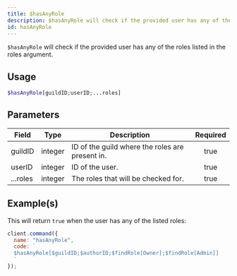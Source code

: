 ```yaml
---
title: $hasAnyRole
description: $hasAnyRole will check if the provided user has any of the roles listed in the roles argument.
id: hasAnyRole
---
```


`$hasAnyRole` will check if the provided user has any of the roles listed in the roles argument.

## Usage

```php
$hasAnyRole[guildID;userID;...roles]
```

## Parameters

| Field    | Type    | Description                                     | Required |
| -------- | ------- | ----------------------------------------------- | :------: |
| guildID  | integer | ID of the guild where the roles are present in. |   true   |
| userID   | integer | ID of the user.                                 |   true   |
| ...roles | integer | The roles that will be checked for.             |   true   |

## Example(s)

This will return `true` when the user has any of the listed roles:

```javascript
client.command({
  name: "hasAnyRole",
  code: `
  $hasAnyRole[$guildID;$authorID;$findRole[Owner];$findRole[Admin]]
  `
});
```
